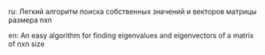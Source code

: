 ru: Легкий алгоритм поиска собственных значений и векторов матрицы  размера nxn


en: An easy algorithm for finding eigenvalues and eigenvectors of a matrix of nxn sizе
